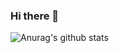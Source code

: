 ### Hi there 👋
![Anurag's github stats](https://github-readme-stats.vercel.app/api?username=anuraghazra&count_private=true&show_icons=true&theme=tokyonight)
